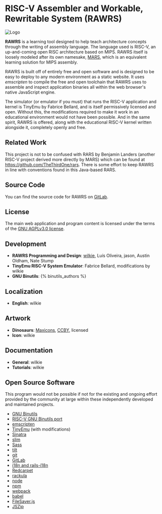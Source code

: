 # RISC-V Assembler and Workable, Rewritable System (RAWRS)

![Logo](../images/dynamic/hex/ae8bab/dinosaurs/stegosaurus.svg)

**RAWRS** is a learning tool designed to help teach architecture concepts through the writing of assembly language.
The language used is RISC-V, an up-and-coming open RISC architecture based on MIPS. RAWRS itself is loosely
modeled after its own namesake, [MARS](http://courses.missouristate.edu/kenvollmar/mars/), which is an
equivalent learning solution for MIPS assembly.

RAWRS is built off of entirely free and open software and is designed to be easy to deploy to any modern
environment as a static website. It uses *emscripten* to compile the free and open toolchain that RAWRS uses
to assemble and inspect application binaries all within the web browser's native JavaScript engine.

The simulator (or emulator if you must) that runs the RISC-V application and kernel is TinyEmu by Fabrice
Bellard, and is itself permissively licensed and open. Without this, the modifications required to make it
work in an educational environment would not have been possible. And in the same spirit, RAWRS is offered,
along with the educational RISC-V kernel written alongside it, completely openly and free.

## Related Work

This project is not to be confused with RARS by Benjamin Landers (another RISC-V project derived more
directly by MARS) which can be found at <https://github.com/TheThirdOne/rars>. There is some effort to keep
RAWRS in line with conventions found in this Java-based RARS.

## Source Code

You can find the source code for RAWRS on [GitLab](https://gitlab.com/wilkie/rawrs).

## License

The main web application and program content is licensed under the terms of the [GNU AGPLv3.0 license](https://www.gnu.org/licenses/agpl-3.0.en.html).

## Development

* **RAWRS Programming and Design**: [wilkie](https://wilkie.how), Luís Oliveira, jason, Austin Oldham, Nate Stump
* **TinyEmu RISC-V System Emulator**: Fabrice Bellard, modifications by wilkie
* **GNU Binutils**: {% binutils_authors %}

## Localization

* **English**: wilkie

## Artwork

* **Dinosaurs**: [Maxicons](https://thenounproject.com/maxicons/), [CCBY](https://creativecommons.org/licenses/by/3.0/us/legalcode), licensed
* **Icon**: wilkie

## Documentation

* **General**: wilkie
* **Tutorials**: wilkie

## Open Source Software

This program would not be possible if not for the existing and ongoing effort provided by the community at large within these independently developed and maintained projects.

* [GNU Binutils](https://www.gnu.org/software/binutils/)
* [RISC-V GNU Binutils port](https://github.com/riscv/riscv-gnu-toolchain)
* [emscripten](http://kripken.github.io/emscripten-site/)
* [TinyEmu](https://bellard.org/tinyemu/) (with modifications)
* [Sinatra](http://sinatrarb.com/)
* [slim](http://slim-lang.com/)
* [Sass](https://sass-lang.com/)
* [tilt](https://github.com/rtomayko/tilt)
* [git](https://git-scm.com/)
* [GitLab](https://about.gitlab.com/)
* [i18n and rails-i18n](http://rails-i18n.org/)
* [Redcarpet](https://github.com/vmg/redcarpet)
* [rackula](https://github.com/socketry/rackula)
* [node](https://nodejs.org/en/)
* [npm](https://www.npmjs.com/)
* [webpack](https://webpack.js.org/)
* [babel](https://babeljs.io/)
* [FileSaver.js](https://github.com/eligrey/FileSaver.js/)
* [JSZip](https://stuk.github.io/jszip/)
